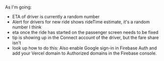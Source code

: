 As I'm going: 
- ETA of driver is currently a random number
- Alert for drivers for new ride shows rideTime estimate, it's a random number I think
- eta once the ride has started on the passenger screen needs to be fixed
- tip is showing up in the Connect account of the driver, but the fare share isn't
- look up how to do this: Also enable Google sign-in in Firebase Auth and add your Vercel domain to Authorized domains in the Firebase console.
